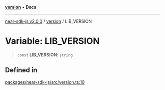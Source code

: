 [**version**](../README.md) • **Docs**

***

[near-sdk-js v2.0.0](../../packages.md) / [version](../README.md) / LIB\_VERSION

# Variable: LIB\_VERSION

> `const` **LIB\_VERSION**: `string`

## Defined in

[packages/near-sdk-js/src/version.ts:10](https://github.com/dim-daskalov/near-sdk-js/blob/0c34997aba6fa3f679d39c16d17f5e07ff189c24/packages/near-sdk-js/src/version.ts#L10)
